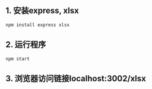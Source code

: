 ## 1. 安装express, xlsx
```
npm install express xlsx
```
## 2. 运行程序
```
npm start
```
## 3. 浏览器访问链接localhost:3002/xlsx
